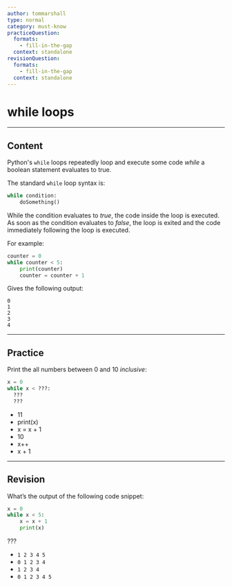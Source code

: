 ```yaml
---
author: tommarshall
type: normal
category: must-know
practiceQuestion:
  formats:
    - fill-in-the-gap
  context: standalone
revisionQuestion:
  formats:
    - fill-in-the-gap
  context: standalone
---
```


# while loops


---

## Content

Python's `while` loops repeatedly loop and execute some code *while* a boolean statement evaluates to true.

The standard `while` loop syntax is:

```python
while condition:
    doSomething()
```

While the condition evaluates to *true*, the code inside the loop is executed. As soon as the condition evaluates to *false*, the loop is exited and the code immediately following the loop is executed.

For example:

```python
counter = 0
while counter < 5:
    print(counter)
    counter = counter + 1
```

Gives the following output:

```plain-text
0
1
2
3
4
```


---

## Practice

Print the all numbers between 0 and 10 *inclusive*:

```python
x = 0
while x < ???:
  ???
  ???
```

- 11
- print(x)
- x = x + 1
- 10
- x++
- x + 1


---

## Revision

What’s the output of the following code snippet:

```python
x = 0
while x < 5:
    x = x + 1
    print(x)
```

???

- `1 2 3 4 5`
- `0 1 2 3 4`
- `1 2 3 4`
- `0 1 2 3 4 5`
 

